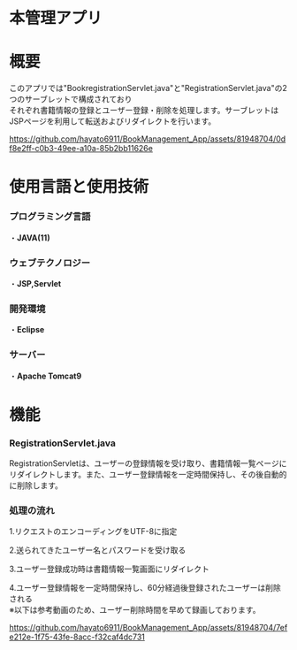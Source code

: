 # 本管理アプリ

# 概要
このアプリでは"BookregistrationServlet.java"と"RegistrationServlet.java"の2つのサーブレットで構成されており  
それぞれ書籍情報の登録とユーザー登録・削除を処理します。サーブレットはJSPページを利用して転送およびリダイレクトを行います。  


https://github.com/hayato6911/BookManagement_App/assets/81948704/0df8e2ff-c0b3-49ee-a10a-85b2bb11626e

# 使用言語と使用技術
<h3>プログラミング言語</h3> 

・**JAVA(11)**  

<h3>ウェブテクノロジー</h3>  

・**JSP,Servlet**

<h3>開発環境</h3>  

・**Eclipse**

<h3>サーバー</h3>  

・**Apache Tomcat9**

# 機能
<h3>RegistrationServlet.java</h3>
RegistrationServletは、ユーザーの登録情報を受け取り、書籍情報一覧ページにリダイレクトします。また、ユーザー登録情報を一定時間保持し、その後自動的に削除します。  

<h3>処理の流れ</h3>

1.リクエストのエンコーディングをUTF-8に指定  

2.送られてきたユーザー名とパスワードを受け取る  

3.ユーザー登録成功時は書籍情報一覧画面にリダイレクト  

4.ユーザー登録情報を一定時間保持し、60分経過後登録されたユーザーは削除される  
※以下は参考動画のため、ユーザー削除時間を早めて録画しております。


https://github.com/hayato6911/BookManagement_App/assets/81948704/7efe212e-1f75-43fe-8acc-f32caf4dc731

